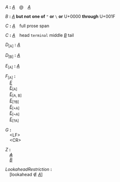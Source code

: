 &emsp;&emsp;<a name="A"></a>*A* **:** <a name="A-koip6u6z"></a>*[A](#A)*&emsp;@&emsp;*[A](#A)*  
  
&emsp;&emsp;<a name="B"></a>*B* **:** <a name="B-4pymww4p"></a>*[A](#A)* **but not** **one of** `` " `` **or** `` \ `` **or** U+0000 **through** U+001F  
  
&emsp;&emsp;<a name="C"></a>*C* **:** <a name="C-9yo6c3yb"></a>*[A](#A)*&emsp;full prose span  
  
&emsp;&emsp;<a name="C"></a>*C* **:** <a name="C-70h-usrr"></a>*[A](#A)*&emsp;head `` terminal `` middle *[B](#B)* tail  
  
&emsp;&emsp;<a name="D"></a>*D*<sub>[A]</sub> **:** <a name="D-bc1m4j2i"></a>*[A](#A)*  
  
&emsp;&emsp;<a name="D"></a>*D*<sub>[B]</sub> **:** <a name="D-bc1m4j2i"></a>*[A](#A)*  
  
&emsp;&emsp;<a name="E"></a>*E*<sub>[A]</sub> **:** <a name="E-bc1m4j2i"></a>*[A](#A)*  
  
&emsp;&emsp;<a name="F"></a>*F*<sub>[A]</sub> **:**  
&emsp;&emsp;&emsp;<a name="F-4bhk3t-r"></a>*[E](#E)*  
&emsp;&emsp;&emsp;<a name="F-u4qey64p"></a>*[E](#E)*<sub>[A]</sub>  
&emsp;&emsp;&emsp;<a name="F-0xdcmuxp"></a>*[E](#E)*<sub>[A, B]</sub>  
&emsp;&emsp;&emsp;<a name="F-gojyqmcs"></a>*[E](#E)*<sub>[?B]</sub>  
&emsp;&emsp;&emsp;<a name="F-oxftk2ph"></a>*[E](#E)*<sub>[+A]</sub>  
&emsp;&emsp;&emsp;<a name="F-0ca7njfp"></a>*[E](#E)*<sub>[~A]</sub>  
&emsp;&emsp;&emsp;<a name="F-nuhwr28z"></a>*[E](#E)*<sub>[?A]</sub>  
  
&emsp;&emsp;<a name="G"></a>*G* **:**  
&emsp;&emsp;&emsp;<a name="G-eznvjwhz"></a>&lt;LF&gt;  
&emsp;&emsp;&emsp;<a name="G-q1yr1eki"></a>&lt;CR&gt;  
  
&emsp;&emsp;<a name="Z"></a>*Z* **:**  
&emsp;&emsp;&emsp;<del><a name="Z-bc1m4j2i"></a>*[A](#A)*</del>  
&emsp;&emsp;&emsp;<ins><a name="Z-rk8ohfwl"></a>*[B](#B)*</ins>  
  
&emsp;&emsp;<a name="LookaheadRestriction"></a>*LookaheadRestriction* **:**  
&emsp;&emsp;&emsp;<a name="LookaheadRestriction-xbai9nz7"></a>[lookahead ∉ *[A](#A)*]  
  
